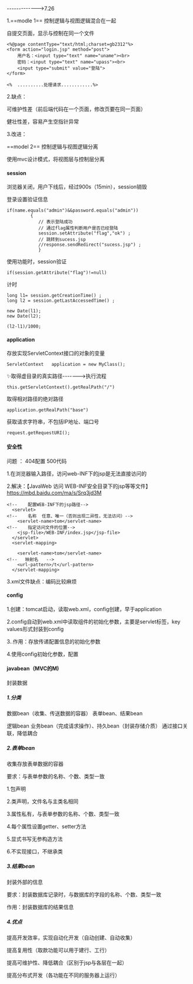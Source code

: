 ------------->7.26

1.==modle 1==  控制逻辑与视图逻辑混合在一起

自提交页面，显示与控制在同一个文件

~~~~
<%@page contentType="text/html;charset=gb2312"%>
<form action="login.jsp" method="post">
	用户名：<input type="text" name="uname"><br>
	密码：<input type="text" name="upass"><br>
	<input type="submit" value="登陆">
</form>

<%  ..........处理请求............%>
~~~~

2.缺点：

可维护性差（前后端代码在一个页面，修改页要在同一页面）

健壮性差，容易产生空指针异常

3.改进：

==model 2==      控制逻辑与视图逻辑分离

使用mvc设计模式，将视图层与控制层分离

#### session

浏览器关闭，用户下线后，经过900s（15min），session销毁

登录设置验证信息

~~~
if(name.equals("admin")&&password.equals("admin"))
		 {
			// 表示登陆成功
			// 通过flag属性判断用户是否已经登陆
			session.setAttribute("flag","ok") ;
			// 跳转到sucess.jsp
			//response.sendRedirect("sucess.jsp") ;
			}
~~~

使用功能时，session验证

~~~
if(session.getAttribute("flag")!=null)
~~~

计时

~~~
long l1= session.getCreationTime() ;
long l2 = session.getLastAccessedTime() ;
~~~

~~~
new Date(l1);
new Date(l2);
~~~

~~~
(l2-l1)/1000;
~~~

#### application

存放实现ServletContext接口的对象的变量

~~~~
ServletContext   application = new MyClass();
~~~~

✨取得虚目录的真实路径------->执行流程

~~~
this.getServletContext().getRealPath("/")
~~~

取得相对路径的绝对路径

~~~
application.getRealPath("base")
~~~

获取请求字符串，不包括IP地址、端口号

~~~
request.getRequestURI();
~~~

#### 安全性

问题 ： 404配置   500代码

1.在浏览器输入路径，访问web-INF下的jsp是无法直接访问的

2.解决：【JavaWeb 访问 WEB-INF安全目录下的jsp等等文件】https://mbd.baidu.com/ma/s/Srq3jd3M

~~~
<!--    配置WEB-INF下的jsp路径-->
  <servlet>
<!--    名称  任意、唯一（否则出现二异性，无法访问）-->
    <servlet-name>tom</servlet-name>
<!--    指定访问文件的位置-->
    <jsp-file>/WEB-INF/index.jsp</jsp-file>
  </servlet>
  <servlet-mapping>
  
    <servlet-name>tom</servlet-name>
<!--   映射名   -->
    <url-pattern>/t</url-pattern>
  </servlet-mapping>
~~~

3.xml文件缺点：编码比较麻烦

#### config

1.创建：tomcat启动，读取web.xml，config创建，早于application

2.config自动到web.xml中读取组件的初始化参数，主要是servlet标签，key values形式封装到config

3..作用：存放传递配置信息的初始化参数

4.使用config初始化参数，配置

#### javabean（MVC的M)

封装数据

##### 1.分类

数据bean（收集、传送数据的容器）       表单bean、结果bean

逻辑bean       业务bean（完成请求操作）、持久bean（封装存储介质）  通过接口关联，降低耦合												

##### 2.表单bean

收集存放表单数据的容器

要求：与表单参数的名称、个数、类型一致

1.包声明

2.类声明，文件名与主类名相同

3.属性私有，与表单参数的名称、个数、类型一致

4.每个属性设置getter、setter方法

5.显式书写无参构造方法

6.不实现接口，不继承类

##### 3.结果bean

封装外部的信息

要求：封装数据库记录时，与数据库的字段的名称、个数、类型一致

作用：封装数据库的结果信息

##### 4.优点

提高开发效率，实现自动化开发（自动创建、自动收集）

提高复用性（取款功能可以用于建行、工行）

提高可维护性、降低耦合（区别于jsp与各层在一起）

提高分布式开发（各功能在不同的服务器上运行）




